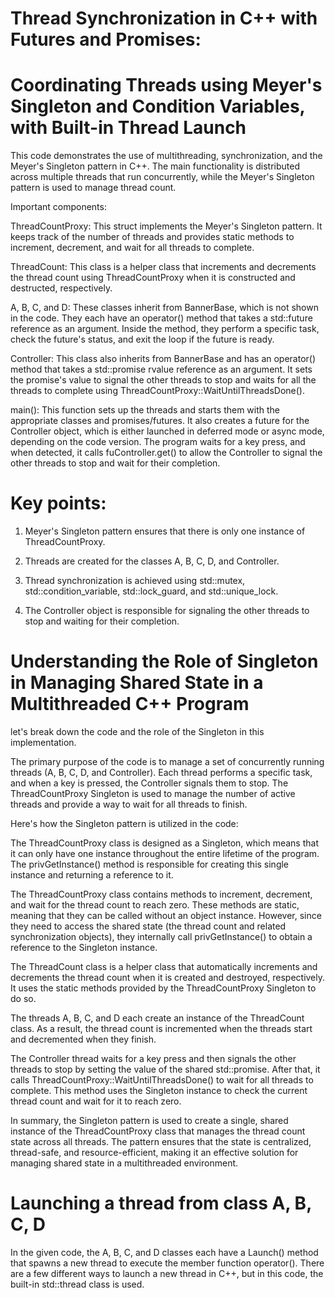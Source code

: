 # Thread Synchronization in C++ with Futures and Promises: 
# Coordinating Threads using Meyer's Singleton and Condition Variables, with Built-in Thread Launch


This code demonstrates the use of multithreading, synchronization, and the Meyer's Singleton pattern in C++. The main functionality is distributed across multiple threads that run concurrently, while the Meyer's Singleton pattern is used to manage thread count.

Important components:

ThreadCountProxy: This struct implements the Meyer's Singleton pattern. It keeps track of the number of threads and provides static methods to increment, decrement, and wait for all threads to complete.

ThreadCount: This class is a helper class that increments and decrements the thread count using ThreadCountProxy when it is constructed and destructed, respectively.

A, B, C, and D: These classes inherit from BannerBase, which is not shown in the code. They each have an operator() method that takes a std::future<void> reference as an argument. Inside the method, they perform a specific task, check the future's status, and exit the loop if the future is ready.

Controller: This class also inherits from BannerBase and has an operator() method that takes a std::promise<void> rvalue reference as an argument. It sets the promise's value to signal the other threads to stop and waits for all the threads to complete using ThreadCountProxy::WaitUntilThreadsDone().

main(): This function sets up the threads and starts them with the appropriate classes and promises/futures. It also creates a future for the Controller object, which is either launched in deferred mode or async mode, depending on the code version. The program waits for a key press, and when detected, it calls fuController.get() to allow the Controller to signal the other threads to stop and wait for their completion.

# Key points:

1) Meyer's Singleton pattern ensures that there is only one instance of ThreadCountProxy.

2) Threads are created for the classes A, B, C, D, and Controller.

3) Thread synchronization is achieved using std::mutex, std::condition_variable, std::lock_guard, and std::unique_lock.

4) The Controller object is responsible for signaling the other threads to stop and waiting for their completion.


# Understanding the Role of Singleton in Managing Shared State in a Multithreaded C++ Program

let's break down the code and the role of the Singleton in this implementation.

The primary purpose of the code is to manage a set of concurrently running threads (A, B, C, D, and Controller). Each thread performs a specific task, and when a key is pressed, the Controller signals them to stop. The ThreadCountProxy Singleton is used to manage the number of active threads and provide a way to wait for all threads to finish.

Here's how the Singleton pattern is utilized in the code:

The ThreadCountProxy class is designed as a Singleton, which means that it can only have one instance throughout the entire lifetime of the program. The privGetInstance() method is responsible for creating this single instance and returning a reference to it.

The ThreadCountProxy class contains methods to increment, decrement, and wait for the thread count to reach zero. These methods are static, meaning that they can be called without an object instance. However, since they need to access the shared state (the thread count and related synchronization objects), they internally call privGetInstance() to obtain a reference to the Singleton instance.


The ThreadCount class is a helper class that automatically increments and decrements the thread count when it is created and destroyed, respectively. It uses the static methods provided by the ThreadCountProxy Singleton to do so.


The threads A, B, C, and D each create an instance of the ThreadCount class. As a result, the thread count is incremented when the threads start and decremented when they finish.


The Controller thread waits for a key press and then signals the other threads to stop by setting the value of the shared std::promise<void>. After that, it calls ThreadCountProxy::WaitUntilThreadsDone() to wait for all threads to complete. This method uses the Singleton instance to check the current thread count and wait for it to reach zero.


In summary, the Singleton pattern is used to create a single, shared instance of the ThreadCountProxy class that manages the thread count state across all threads. The pattern ensures that the state is centralized, thread-safe, and resource-efficient, making it an effective solution for managing shared state in a multithreaded environment.
  
  # Launching a thread from class A, B, C, D
  In the given code, the A, B, C, and D classes each have a Launch() method that spawns a new thread to execute the member function operator(). There are a few different ways to launch a new thread in C++, but in this code, the built-in std::thread class is used.
